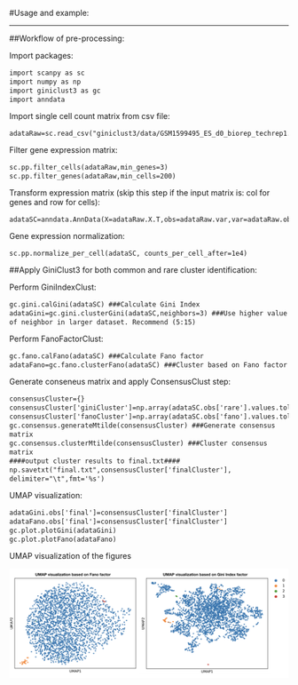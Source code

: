 #Usage and example:

-----
##Workflow of pre-processing:

Import packages:

    import scanpy as sc
    import numpy as np
    import giniclust3 as gc
    import anndata

Import single cell count matrix from csv file:

    adataRaw=sc.read_csv("giniclust3/data/GSM1599495_ES_d0_biorep_techrep1.csv",first_column_names=True)

Filter gene expression matrix:

    sc.pp.filter_cells(adataRaw,min_genes=3)
    sc.pp.filter_genes(adataRaw,min_cells=200)

Transform expression matrix (skip this step if the input matrix is: col for genes and row for cells):

    adataSC=anndata.AnnData(X=adataRaw.X.T,obs=adataRaw.var,var=adataRaw.obs)

Gene expression normalization:

    sc.pp.normalize_per_cell(adataSC, counts_per_cell_after=1e4)

##Apply GiniClust3 for both common and rare cluster identification:


Perform GiniIndexClust:

    gc.gini.calGini(adataSC) ###Calculate Gini Index
    adataGini=gc.gini.clusterGini(adataSC,neighbors=3) ###Use higher value of neighbor in larger dataset. Recommend (5:15)

Perform FanoFactorClust:

    gc.fano.calFano(adataSC) ###Calculate Fano factor
    adataFano=gc.fano.clusterFano(adataSC) ###Cluster based on Fano factor

Generate conseneus matrix and apply ConsensusClust step:

    consensusCluster={}
    consensusCluster['giniCluster']=np.array(adataSC.obs['rare'].values.tolist())
    consensusCluster['fanoCluster']=np.array(adataSC.obs['fano'].values.tolist())
    gc.consensus.generateMtilde(consensusCluster) ###Generate consensus matrix
    gc.consensus.clusterMtilde(consensusCluster) ###Cluster consensus matrix
    ####output cluster results to final.txt####
    np.savetxt("final.txt",consensusCluster['finalCluster'], delimiter="\t",fmt='%s')

UMAP visualization:

    adataGini.obs['final']=consensusCluster['finalCluster']
    adataFano.obs['final']=consensusCluster['finalCluster']
    gc.plot.plotGini(adataGini)
    gc.plot.plotFano(adataFano)

UMAP visualization of the figures

<img src="./images/results.png" width="800"/>

